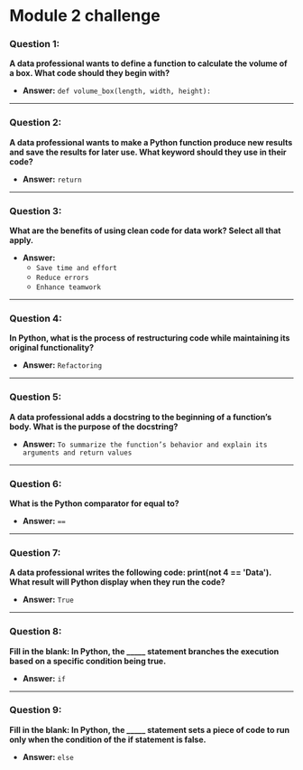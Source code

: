 # Module 2 challenge

### Question 1:
**A data professional wants to define a function to calculate the volume of a box. What code should they begin with?**

- **Answer:** `def volume_box(length, width, height):`

---

### Question 2:
**A data professional wants to make a Python function produce new results and save the results for later use. What keyword should they use in their code?**

- **Answer:** `return`

---

### Question 3:
**What are the benefits of using clean code for data work? Select all that apply.**

- **Answer:**
  - `Save time and effort`
  - `Reduce errors`
  - `Enhance teamwork`

---

### Question 4:
**In Python, what is the process of restructuring code while maintaining its original functionality?**

- **Answer:** `Refactoring`

---

### Question 5:
**A data professional adds a docstring to the beginning of a function’s body. What is the purpose of the docstring?**

- **Answer:** `To summarize the function’s behavior and explain its arguments and return values`

---

### Question 6:
**What is the Python comparator for equal to?**

- **Answer:** `==`

---

### Question 7:
**A data professional writes the following code: print(not 4 == 'Data'). What result will Python display when they run the code?**

- **Answer:** `True`

---

### Question 8:
**Fill in the blank: In Python, the _____ statement branches the execution based on a specific condition being true.**

- **Answer:** `if`

---

### Question 9:
**Fill in the blank: In Python, the _____ statement sets a piece of code to run only when the condition of the if statement is false.**

- **Answer:** `else`
